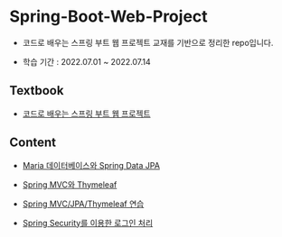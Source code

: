 # Spring-Boot-Web-Project

* 코드로 배우는 스프링 부트 웹 프로젝트 교재를 기반으로 정리한 repo입니다.

* 학습 기간 : 2022.07.01 ~ 2022.07.14


## Textbook

* [코드로 배우는 스프링 부트 웹 프로젝트](http://www.yes24.com/Product/Goods/96051853)


## Content

* [Maria 데이터베이스와 Spring Data JPA](https://github.com/Fancy96/Spring-Boot-Web-Project/tree/main/ex2)

* [Spring MVC와 Thymeleaf](https://github.com/Fancy96/Spring-Boot-Web-Project/blob/main/ex3/README.md)

* [Spring MVC/JPA/Thymeleaf 연습](https://github.com/Fancy96/Spring-Boot-Web-Project/blob/main/guestbook/README.md)

* [Spring Security를 이용한 로그인 처리](https://github.com/Fancy96/Spring-Boot-Web-Project/blob/main/security/README.md)